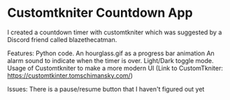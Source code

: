 # Customtkniter Countdown App

I created a countdown timer with customtkniter which was suggested by a Discord friend called blazethecatman.

Features:
Python code.
An hourglass.gif as a progress bar animation
An alarm sound to indicate when the timer is over.
Light/Dark toggle mode.
Usage of Customtkniter to make a more modern UI 
(Link to CustomTkniter: https://customtkinter.tomschimansky.com/)

Issues:
There is a pause/resume button that I haven't figured out yet
